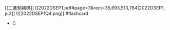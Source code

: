 [[二進制補碼]]
[[2022DSEP1.pdf#page=3&rect=35,693,513,784|2022DSEP1, p.3]]
![[2022DSEP1Q4.png]] #flashcard 
- C
